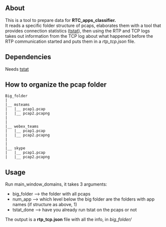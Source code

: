 ## About

This is a tool to prepare data for **RTC_apps_classifier.**  
It reads a specific folder structure of pcaps, elaborates them with a tool that provides connection statistics ([tstat](http://tstat.polito.it/)), then using the RTP and TCP logs takes out information from the TCP log about what happened before the RTP communication started and puts them in a *rtp_tcp.json* file.

## Dependencies
Needs [tstat](http://tstat.polito.it/)

## How to organize the pcap folder

```
Big_folder
|
|__ msteams
|   |__ pcap1.pcap
|   |__ pcap2.pcapng
|
|
|__ webex_teams
|   |__ pcap1.pcap
|   |__ pcap2.pcapng
|
|
|__ skype
|   |__ pcap1.pcap
|   |__ pcap2.pcapng
```


## Usage
Run main_window_domains, it takes 3 arguments:
* big_folder --> the folder with all pcaps
* num_app --> which level below the big folder are the folders with app names (if structure as above, 1)
* tstat_done --> have you already run tstat on the pcaps or not

The output is a **rtp_tcp.json** file with all the info, in *big_folder/*

